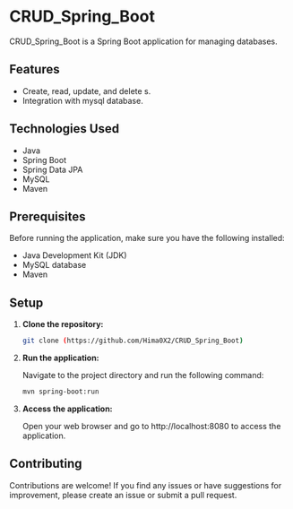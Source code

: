 # CRUD_Spring_Boot

CRUD_Spring_Boot is a Spring Boot application for managing databases.

## Features

- Create, read, update, and delete s.
- Integration with mysql database.

## Technologies Used

- Java
- Spring Boot
- Spring Data JPA
- MySQL
- Maven

## Prerequisites

Before running the application, make sure you have the following installed:

- Java Development Kit (JDK)
- MySQL database
- Maven

## Setup

1. **Clone the repository:**

    ```bash
    git clone (https://github.com/Hima0X2/CRUD_Spring_Boot)
    ```

2. **Run the application:**

   Navigate to the project directory and run the following command:

    ```bash
    mvn spring-boot:run
    ```

3. **Access the application:**

   Open your web browser and go to http://localhost:8080 to access the application.

## Contributing

Contributions are welcome! If you find any issues or have suggestions for improvement, please create an issue or submit a pull request.
